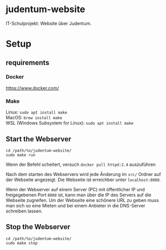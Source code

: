 # judentum-website
IT-Schulprojekt: Website über Judentum.

# Setup

## requirements

### Docker
https://www.docker.com/

### Make
Linux: `sudo apt install make`\
MacOS: `brew install make`\
WSL (Windows Subsystem for Linux): `sudo apt install make`

## Start the Webserver
```
cd /path/to/judentum-website/
sudo make run
```
Wenn der Befehl scheitert, versuch `docker pull httpd:2.4` auszuführen


Nach dem starten des Webservers wird jede Änderung im `src/` Ordner auf der Webseite angezeigt.
Die Webseite ist erreichber unter `localhost:8080`. 

Wenn der Webserver auf einem Server (PC) mit öffentlicher IP und freigegebenen Port `8080` ist, kann man über die IP des Servers auf die Webseite zugreifen.
Um der Webseite eine schönere URL zu geben muss man sich so eine Mieten und bei einem Anbieter in die DNS-Server schreiben lassen.

## Stop the Webserver
```
cd /path/to/judentum-website/
sudo make stop
```

